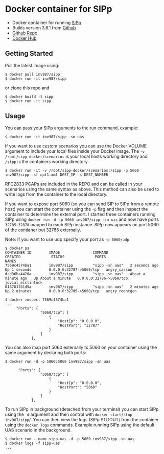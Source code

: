 # Docker container for SIPp

- Docker container for running [SIPp](http://sipp.sourceforge.net/index.html)
- Builds version 3.6.1 from [Github ](https://github.com/SIPp)
- [Github Repo](https://github.com/inv987/docker-sipp)
- [Docker Hub](https://hub.docker.com/r/inv987/sipp/)

## Getting Started

Pull the latest image using:

```
$ docker pull inv987/sipp
$ docker run -it inv987/sipp
```

or clone this repo and

```
$ docker build -t sipp
$ docker run -it sipp
```

## Usage

You can pass your SIPp arguments to the run command, example:

```
$ docker run -it inv987/sipp -sn uas
```

If you want to use custom scenarios you can use the Docker VOLUME argument to include your local files inside your Docker image.  The `-v /root/sipp-docker/scenarios` is your local hosts working directory and `/sipp` is the containers working directory.

```
$ docker run -it -v /root/sipp-docker/scenarios:/sipp -p 5060 inv987/sipp -sf opt1.xml DEST_IP -s DEST_NUMBER
```

RFC2833 PCAPs are included in the REPO and can be called in your scenarios using the same syntax as above.  This method can also be used to write logs from the container to the local directory.

If you want to expose port 5060 (so you can send SIP _to_ SIPp from a remote host) you can start the container using the `-p` flag and then inspect the container to determine the external port.  I started three containers running SIPp using `docker run -d -p 5060 inv987/sipp -sn uas` and now have ports `32785-32878` mapped to each SIPp instance.  SIPp now appears on port 5060 of the contianer but 32785 externally.

Note: If you want to use udp specify your port as `-p 5060/udp`

```
$ docker ps
CONTAINER ID        IMAGE               COMMAND                  CREATED              STATUS              PORTS                     NAMES
7569c4574ba1        inv987/sipp         "sipp -sn uas"   2 seconds ago        Up 1 seconds        0.0.0.0:32787->5060/tcp   angry_carson
dcd96ba4420a        inv987/sipp         "sipp -sn uas"   About a minute ago   Up About a minute   0.0.0.0:32786->5060/tcp   jovial_mcclintock
018781761d5a        inv987/sipp         "sipp -sn uas"   2 minutes ago        Up 2 minutes        0.0.0.0:32785->5060/tcp   angry_roentgen

$ docker inspect 7569c4574ba1
...
     "Ports": {
                "5060/tcp": [
                    {
                        "HostIp": "0.0.0.0",
                        "HostPort": "32787"
                    }
                ]
            },
```

You can also map port 5060 externally to 5060 on your container using the same argument by declaring both ports:

```
$ docker run -d -p 5060:5060 inv987/sipp -sn uas

      "Ports": {
                "5060/tcp": [
                    {
                        "HostIp": "0.0.0.0",
                        "HostPort": "5060"
                    }
                ]
            },

```

To run SIPp in background (detached from your terminal) you can start SIPp using the `-d` argument and then control with `docker start/stop inv987/sipp`/.  You can then view the logs (SIPp STDOUT) from the container using the `docker logs` commands.  Example running SIPp using the default UAS scenario in the background.

```
$ docker run --name sipp-uas -d -p 5060 inv987/sipp -sn uas
$ docker logs -f sipp-uas
...
```
